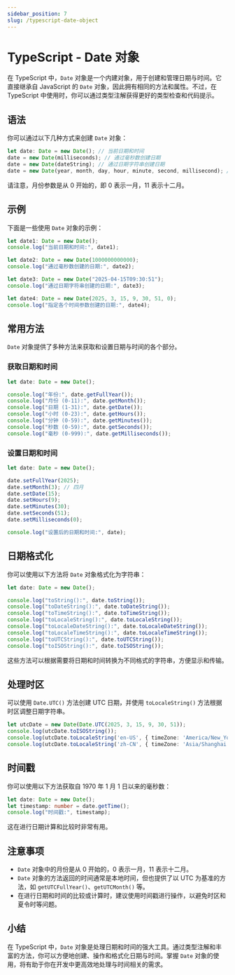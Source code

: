 ```yaml
---
sidebar_position: 7
slug: /typescript-date-object
---
```


# TypeScript - Date 对象

在 TypeScript 中，`Date` 对象是一个内建对象，用于创建和管理日期与时间。它直接继承自 JavaScript 的 `Date` 对象，因此拥有相同的方法和属性。不过，在 TypeScript 中使用时，你可以通过类型注解获得更好的类型检查和代码提示。



## 语法

你可以通过以下几种方式来创建 `Date` 对象：

```typescript
let date: Date = new Date(); // 当前日期和时间
date = new Date(milliseconds); // 通过毫秒数创建日期
date = new Date(dateString); // 通过日期字符串创建日期
date = new Date(year, month, day, hour, minute, second, millisecond); // 指定各个时间参数创建日期
```

请注意，月份参数是从 0 开始的，即 0 表示一月，11 表示十二月。



## 示例

下面是一些使用 `Date` 对象的示例：

```typescript
let date1: Date = new Date();
console.log("当前日期和时间:", date1);

let date2: Date = new Date(1000000000000);
console.log("通过毫秒数创建的日期:", date2);

let date3: Date = new Date("2025-04-15T09:30:51");
console.log("通过日期字符串创建的日期:", date3);

let date4: Date = new Date(2025, 3, 15, 9, 30, 51, 0);
console.log("指定各个时间参数创建的日期:", date4);
```



## 常用方法

`Date` 对象提供了多种方法来获取和设置日期与时间的各个部分。

### 获取日期和时间

```typescript
let date: Date = new Date();

console.log("年份:", date.getFullYear());
console.log("月份 (0-11):", date.getMonth());
console.log("日期 (1-31):", date.getDate());
console.log("小时 (0-23):", date.getHours());
console.log("分钟 (0-59):", date.getMinutes());
console.log("秒数 (0-59):", date.getSeconds());
console.log("毫秒 (0-999):", date.getMilliseconds());
```

### 设置日期和时间

```typescript
let date: Date = new Date();

date.setFullYear(2025);
date.setMonth(3); // 四月
date.setDate(15);
date.setHours(9);
date.setMinutes(30);
date.setSeconds(51);
date.setMilliseconds(0);

console.log("设置后的日期和时间:", date);
```



## 日期格式化

你可以使用以下方法将 `Date` 对象格式化为字符串：

```typescript
let date: Date = new Date();

console.log("toString():", date.toString());
console.log("toDateString():", date.toDateString());
console.log("toTimeString():", date.toTimeString());
console.log("toLocaleString():", date.toLocaleString());
console.log("toLocaleDateString():", date.toLocaleDateString());
console.log("toLocaleTimeString():", date.toLocaleTimeString());
console.log("toUTCString():", date.toUTCString());
console.log("toISOString():", date.toISOString());
```

这些方法可以根据需要将日期和时间转换为不同格式的字符串，方便显示和传输。



## 处理时区

可以使用 `Date.UTC()` 方法创建 UTC 日期，并使用 `toLocaleString()` 方法根据时区调整日期字符串。

```typescript
let utcDate = new Date(Date.UTC(2025, 3, 15, 9, 30, 51));
console.log(utcDate.toISOString());
console.log(utcDate.toLocaleString('en-US', { timeZone: 'America/New_York' })); // 美国纽约
console.log(utcDate.toLocaleString('zh-CN', { timeZone: 'Asia/Shanghai' }));    // 中国上海
```



## 时间戳

你可以使用以下方法获取自 1970 年 1 月 1 日以来的毫秒数：

```typescript
let date: Date = new Date();
let timestamp: number = date.getTime();
console.log("时间戳:", timestamp);
```

这在进行日期计算和比较时非常有用。



## 注意事项

- `Date` 对象中的月份是从 0 开始的，0 表示一月，11 表示十二月。
- `Date` 对象的方法返回的时间通常是本地时间，但也提供了以 UTC 为基准的方法，如 `getUTCFullYear()`、`getUTCMonth()` 等。
- 在进行日期和时间的比较或计算时，建议使用时间戳进行操作，以避免时区和夏令时等问题。



## 小结

在 TypeScript 中，`Date` 对象是处理日期和时间的强大工具。通过类型注解和丰富的方法，你可以方便地创建、操作和格式化日期与时间。掌握 `Date` 对象的使用，将有助于你在开发中更高效地处理与时间相关的需求。
